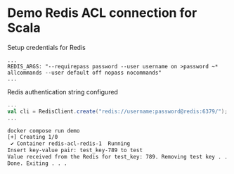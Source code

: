 # Demo Redis ACL connection for Scala
Setup credentials for Redis
```
...
REDIS_ARGS: "--requirepass password --user username on >password ~* allcommands --user default off nopass nocommands"
...
```

Redis authentication string configured
```scala
...
val cli = RedisClient.create("redis://username:password@redis:6379/");
...
```

```sh
docker compose run demo
[+] Creating 1/0
 ✔ Container redis-acl-redis-1  Running                                                                                                                                                  0.0s 
Insert key-value pair: test_key-789 to test
Value received from the Redis for test_key: 789. Removing test key . . .
Done. Exiting . . .
```
